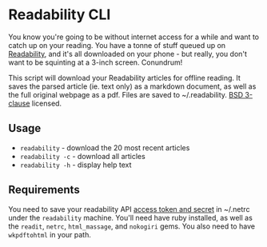 Readability CLI
===============

You know you're going to be without internet access for a while and want to
catch up on your reading. You have a tonne of stuff queued up on
[Readability][3], and it's all downloaded on your phone - but really, you don't
want to be squinting at a 3-inch screen. Conundrum!

This script will download your Readability articles for offline reading. It
saves the parsed article (ie. text only) as a markdown document, as well as the
full original webpage as a pdf. Files are saved to ~/.readability. [BSD
3-clause][2] licensed.

Usage
-----

- `readability` - download the 20 most recent articles
- `readability -c` - download all articles
- `readability -h` - display help text

Requirements
------------

You need to save your readability API [access token and secret][1] in ~/.netrc
under the `readability` machine. You'll need have ruby installed, as well as
the `readit`, `netrc`, `html_massage`, and `nokogiri` gems. You also need to
have `wkpdftohtml` in your path.


[1]: http://www.readability.com/account/api
[2]: http://www.asayers.org/files/LICENCE
[3]: http://www.readability.com
